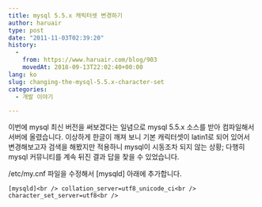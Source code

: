 ```yaml
---
title: mysql 5.5.x 캐릭터셋 변경하기
author: haruair
type: post
date: "2011-11-03T02:39:20"
history:
  - 
    from: https://www.haruair.com/blog/903
    movedAt: 2018-09-13T22:02:40+00:00
lang: ko
slug: changing-the-mysql-5.5.x-character-set
categories:
  - 개발 이야기

---
```

이번에 mysql 최신 버전을 써보겠다는 일념으로 mysql 5.5.x 소스를 받아 컴파일해서 서버에 올렸습니다. 이상하게 한글이 깨져 보니 기본 캐릭터셋이 latin1로 되어 있어서 변경해보고자 검색을 해봤지만 적용하니 mysql이 시동조차 되지 않는 상황; 다행히 mysql 커뮤니티를 계속 뒤진 결과 답을 찾을 수 있었습니다.

/etc/my.cnf 파일을 수정해서 [mysqld] 아래에 추가합니다.

 `[mysqld]<br />
collation_server=utf8_unicode_ci<br />
character_set_server=utf8<br />
`